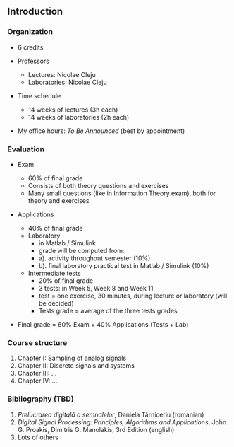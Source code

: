 ## Introduction

### Organization

- 6 credits
- Professors
    - Lectures: Nicolae Cleju
    - Laboratories: Nicolae Cleju

- Time schedule
    - 14 weeks of lectures (3h each)
    - 14 weeks of laboratories (2h each)

- My office hours: *To Be Announced* (best by appointment)


### Evaluation

- Exam
    - 60% of final grade
    - Consists of both theory questions and exercises
    - Many small questions (like in Information Theory exam), both for theory and exercises

- Applications
	- 40% of final grade
	- Laboratory
        - in Matlab / Simulink
		- grade will be computed from:
		- a). activity throughout semester (10%)
		- b). final laboratory practical test in Matlab / Simulink (10%)
	- Intermediate tests
		- 20% of final grade
		- 3 tests: in Week 5, Week 8 and Week 11
		- test = one exercise, 30 minutes, during lecture or laboratory (will be decided)
		- Tests grade = average of the three tests grades

- Final grade = 60% Exam + 40% Applications (Tests + Lab)


### Course structure
1. Chapter I:   Sampling of analog signals
2. Chapter II:  Discrete signals and systems
3. Chapter III: ...
4. Chapter IV:  ...

### Bibliography (TBD)

1. *Prelucrarea digitală a semnalelor*, Daniela Tărniceriu (romanian)
2. *Digital Signal Processing: Principles, Algorithms and Applications*, John G. Proakis, Dimitris G. Manolakis, 3rd Edition (english)
3. Lots of others
